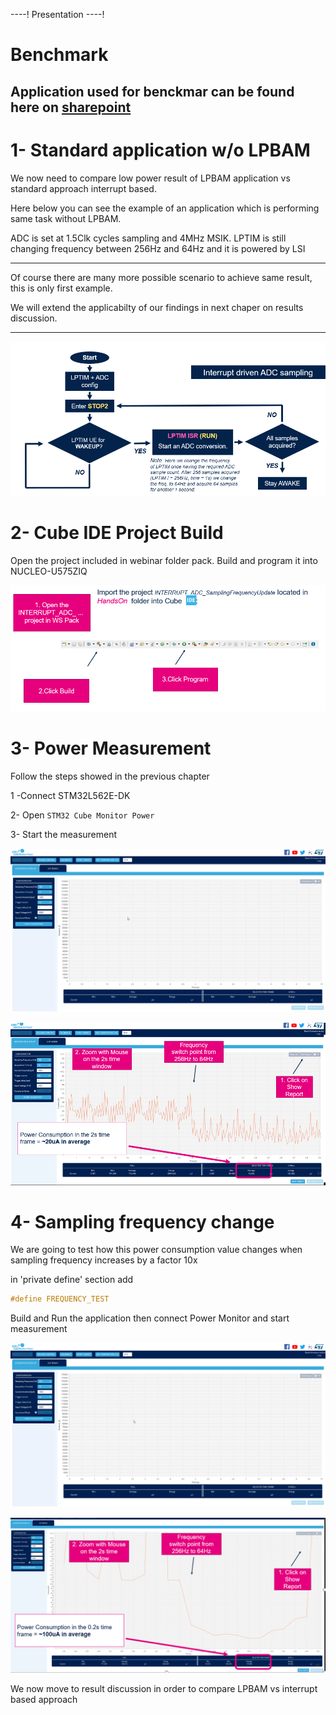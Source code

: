 ----!
Presentation
----!

# Benchmark
## Application used for benckmar can be found here on [sharepoint](https://stmicroelectronics.sharepoint.com/sites/EMEAMCD/Shared%20Documents/Forms/AllItems.aspx?id=%2Fsites%2FEMEAMCD%2FShared%20Documents%2F5%2E%20Promotion%2FWorkshops%2FSTM32U5%5Fworkshop%5F2022%2FMaterial%2FMaterial%5FLPBAM%5Fhandson%2Fdry%5Frun%5Fworkshop%5Finterrupt%5Fbenchmark%2Ezip&parent=%2Fsites%2FEMEAMCD%2FShared%20Documents%2F5%2E%20Promotion%2FWorkshops%2FSTM32U5%5Fworkshop%5F2022%2FMaterial%2FMaterial%5FLPBAM%5Fhandson)

<p>



</p>

# 1- Standard application w/o LPBAM

We now need to compare low power result of LPBAM application vs standard approach interrupt based. 

Here below you can see the example of an application which is performing same task without LPBAM.

ADC is set at 1.5Clk cycles sampling and 4MHz MSIK.
LPTIM is still changing frequency between 256Hz and 64Hz and it is powered by LSI

---

<ainfo>
Of course there are many more possible scenario to achieve same result, this is only first example.

We will extend the applicabilty of our findings in next chaper on results discussion.
</ainfo>

---




![Cubemx start](./img/0700.png)


# 2- Cube IDE Project Build

Open the project included in webinar folder pack.
Build and program it into NUCLEO-U575ZIQ

![Cubemx start](./img/0701.png)

# 3- Power Measurement

Follow the steps showed in the previous chapter

1 -Connect STM32L562E-DK 

2- Open `STM32 Cube Monitor Power`

3- Start the measurement

![Cubemx start](./img/0704.gif)

![Cubemx start](./img/0702.png)

# 4- Sampling frequency change
We are going to test how this power consumption value changes when sampling frequency increases by a factor 10x

in 'private define' section add

```c
#define FREQUENCY_TEST

```
Build and Run the application then connect Power Monitor and start measurement

![Cubemx start](./img/0705.gif)

<p>

</p>

![Cubemx start](./img/0703.png)

<ainfo>
We now move to result discussion in order to compare LPBAM vs interrupt based approach
</ainfo>
